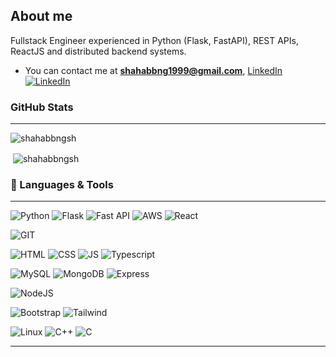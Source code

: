 ## About me
Fullstack Engineer experienced in Python (Flask, FastAPI), REST APIs, ReactJS and distributed backend systems.

- You can contact me at **shahabbng1999@gmail.com**, [LinkedIn ](https://www.linkedin.com/in/shahab-bangash/)[![LinkedIn][1.1]][1]

### GitHub Stats
***
<p><img align="center" src="https://github-readme-streak-stats.herokuapp.com/?user=shahabbngsh&theme=dark" alt="shahabbngsh" /></p>

<p>&nbsp;<img align="center" src="https://github-readme-stats-three-xi-57.vercel.app/api?username=shahabbngsh&show_icons=true&theme=onedark&title_color=ffffff&text_color=ffffff&locale=en" alt="shahabbngsh" /></p>

### 🔧 Languages & Tools
***
![Python](https://img.shields.io/badge/Python-3776AB?style=flat&logo=python&logoColor=white)
![Flask](https://img.shields.io/badge/Flask-000000?style=flat&logo=flask&logoColor=white)
![Fast API](https://img.shields.io/badge/FastAPI-000000?style=flat&logo=fastapi&logoColor=white)
![AWS](https://img.shields.io/badge/AWS-%23FF9900.svg?style=flat&logo=amazon-aws&logoColor=white)
![React](https://img.shields.io/badge/React-20232A?style=flat&logo=react&logoColor=61DAFB)

![GIT](https://img.shields.io/badge/GIT-E44C30?style=flat&logo=git&logoColor=white)

![HTML](https://img.shields.io/badge/HTML5-E34F26?style=flat&logo=html5&logoColor=white)
![CSS](https://img.shields.io/badge/CSS3-1572B6?style=flat&logo=css3&logoColor=white)
![JS](https://img.shields.io/badge/JavaScript-F7DF1E?style=flat&logo=javascript&logoColor=black)
![Typescript](https://img.shields.io/badge/TypeScript-007ACC?style=flat&logo=typescript&logoColor=white)

![MySQL](https://img.shields.io/badge/MySQL-00000F?style=flat&logo=mysql&logoColor=white)
![MongoDB](https://img.shields.io/badge/MongoDB-4EA94B?style=flat&logo=mongodb&logoColor=white)
![Express](https://img.shields.io/badge/Express-informational?style=flat&logo=express&logoColor=white)

![NodeJS](https://img.shields.io/badge/Node.js-43853D?style=flat&logo=node.js&logoColor=white)

![Bootstrap](https://img.shields.io/badge/Bootstrap-563D7C?style=flat&logo=bootstrap&logoColor=white)
![Tailwind](https://img.shields.io/badge/Tailwind_CSS-38B2AC?style=flat&logo=tailwind-css&logoColor=white)


![Linux](https://img.shields.io/badge/Linux-FCC624?style=flat&logo=linux&logoColor=black)
![C++](https://img.shields.io/badge/C%2B%2B-00599C?style=flat&logo=c%2B%2B&logoColor=white)
![C](https://img.shields.io/badge/C-00599C?style=flat&logo=c&logoColor=white)

---


<!-- Icons -->

[1.1]: https://raw.githubusercontent.com/MartinHeinz/MartinHeinz/master/linkedin-3-16.png (LinkedIn icon without padding)


<!-- Links to your social media accounts -->

[1]: https://www.linkedin.com/in/shahab-bangash/

